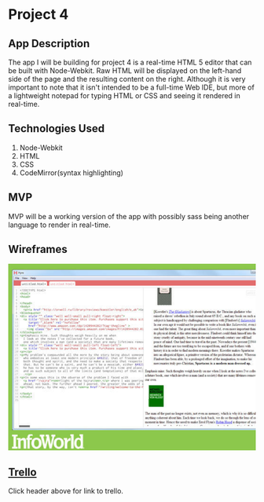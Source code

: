 # Project 4

## App Description
  The app I will be building for project 4 is a real-time HTML 5 editor that can be built with Node-Webkit. Raw HTML will be displayed on the left-hand side of the page and the resulting content on the right. Although it is very important to note that it isn't intended to be a full-time Web IDE, but more of a lightweight notepad for typing HTML or CSS and seeing it rendered in real-time.

## Technologies Used
  1. Node-Webkit
  2. HTML
  3. CSS
  4. CodeMirror(syntax highlighting)

## MVP
  MVP will be a working version of the app with possibly sass being another language to render in real-time.

## Wireframes

 ![](./assets/wire.jpg)

## [Trello](https://trello.com/b/fFPoNIlT/project-4)

Click header above for link to trello.
